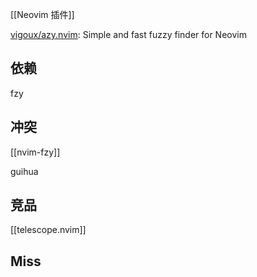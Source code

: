 
[[Neovim 插件]]


[vigoux/azy.nvim](https://github.com/vigoux/azy.nvim): Simple and fast fuzzy finder for Neovim

## 依赖
fzy

## 冲突

[[nvim-fzy]]

guihua

## 竞品

[[telescope.nvim]]

## Miss




